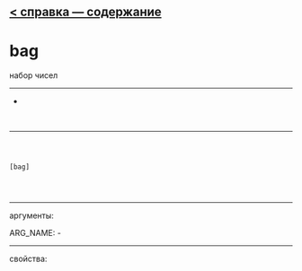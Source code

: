 [< справка — содержание](index.html)
---

# bag


набор чисел

---

-
<br>


---


```



[bag]


            
```

---
аргументы:

ARG_NAME: -<br>

---
свойства:


